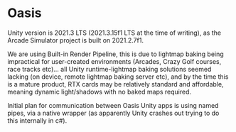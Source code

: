 # Oasis

Unity version is 2021.3 LTS (2021.3.15f1 LTS at the time of writing), as the Arcade Simulator project is built on 2021.2.7f1.  

We are using Built-in Render Pipeline, this is due to lightmap baking being impractical for user-created environments (Arcades, Crazy Golf courses, race tracks etc)... all Unity runtime-lightmap baking solutions seemed lacking (on device, remote lightmap baking server etc), and by the time this is a mature product, RTX cards may be relatively standard and affordable, meaning dynamic light/shadows with no baked maps required.

Initial plan for communication between Oasis Unity apps is using named pipes, via a native wrapper (as apparently Unity crashes out trying to do this internally in c#).
